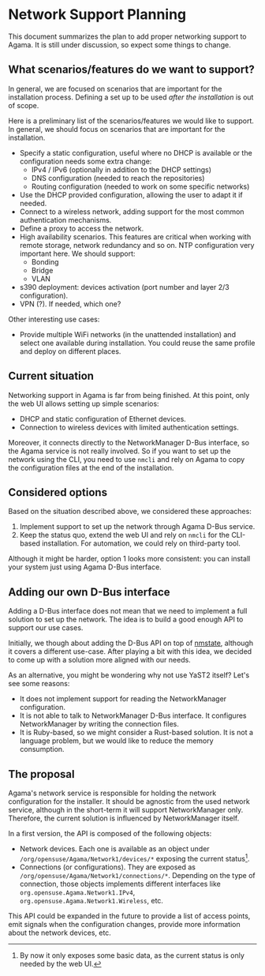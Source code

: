 # Network Support Planning

This document summarizes the plan to add proper networking support to Agama. It is still under
discussion, so expect some things to change.

## What scenarios/features do we want to support?

In general, we are focused on scenarios that are important for the installation process. Defining
a set up to be used *after the installation* is out of scope.

Here is a preliminary list of the scenarios/features we would like to support. In general, we should
focus on scenarios that are important for the installation.

* Specify a static configuration, useful where no DHCP is available or the configuration needs some
  extra change:
  - IPv4 / IPv6 (optionally in addition to the DHCP settings)
  - DNS configuration (needed to reach the repositories)
  - Routing configuration (needed to work on some specific networks)
* Use the DHCP provided configuration, allowing the user to adapt it if needed.
* Connect to a wireless network, adding support for the most common authentication mechanisms.
* Define a proxy to access the network.
* High availability scenarios. This features are critical when working with remote storage, network
  redundancy and so on. NTP configuration very important here. We should support:
  - Bonding
  - Bridge
  - VLAN
* s390 deployment: devices activation (port number and layer 2/3 configuration).
* VPN (?). If needed, which one?

Other interesting use cases:

* Provide multiple WiFi networks (in the unattended installation) and select one available during
  installation. You could reuse the same profile and deploy on different places.

## Current situation

Networking support in Agama is far from being finished. At this point, only the web UI allows
setting up simple scenarios:

* DHCP and static configuration of Ethernet devices.
* Connection to wireless devices with limited authentication settings.

Moreover, it connects directly to the NetworkManager D-Bus interface, so the Agama service is not
really involved. So if you want to set up the network using the CLI, you need to use `nmcli` and
rely on Agama to copy the configuration files at the end of the installation.

## Considered options

Based on the situation described above, we considered these approaches:

1. Implement support to set up the network through Agama D-Bus service.
2. Keep the status quo, extend the web UI and rely on `nmcli` for the CLI-based installation. For
   automation, we could rely on third-party tool.

Although it might be harder, option 1 looks more consistent: you can install your system just using
Agama D-Bus interface.

## Adding our own D-Bus interface

Adding a D-Bus interface does not mean that we need to implement a full solution to set up the
network. The idea is to build a good enough API to support our use cases.

Initially, we though about adding the D-Bus API on top of [nmstate](https://nmstate.io/), although
it covers a different use-case. After playing a bit with this idea, we decided to come up with a
solution more aligned with our needs.

As an alternative, you might be wondering why not use YaST2 itself? Let's see some reasons:

* It does not implement support for reading the NetworkManager configuration.
* It is not able to talk to NetworkManager D-Bus interface. It configures NetworkManager by writing
  the connection files.
* It is Ruby-based, so we might consider a Rust-based solution. It is not a language problem, but we
  would like to reduce the memory consumption.

## The proposal

Agama's network service is responsible for holding the network configuration for the installer. It
should be agnostic from the used network service, although in the short-term it will support
NetworkManager only. Therefore, the current solution is influenced by NetworkManager itself.

In a first version, the API is composed of the following objects:

* Network devices. Each one is available as an object under `/org/opensuse/Agama/Network1/devices/*`
  exposing the current status[^1].
* Connections (or configurations). They are exposed as `/org/opensuse/Agama/Network1/connections/*`.
  Depending on the type of connection, those objects implements different interfaces like
  `org.opensuse.Agama.Network1.IPv4`, `org.opensuse.Agama.Network1.Wireless`, etc.

This API could be expanded in the future to provide a list of access points, emit signals when the
configuration changes, provide more information about the network devices, etc.

[^1]: By now it only exposes some basic data, as the current status is only needed by the web UI.
